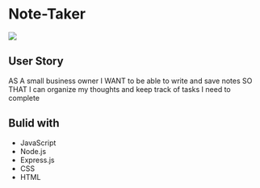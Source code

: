 # Note-Taker


[<img src="https://img.shields.io/github/languages/top/abjj1999/note-taker?style=flat&logo=appveyor">](<LINK>)

## User Story
AS A small business owner
I WANT to be able to write and save notes
SO THAT I can organize my thoughts and keep track of tasks I need to complete


## Bulid with
<ul>
<li>JavaScript</li>
<li>Node.js</li>
<li>Express.js</li>
<li>CSS</li>
<li>HTML </li>
</ul>


